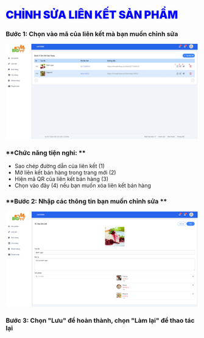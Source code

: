 # <span style= "color: blue; font-weight:900;"> CHỈNH SỬA LIÊN KẾT SẢN PHẨM </SPAN>

### **Bước 1: Chọn vào mã của liên kết mà bạn muốn chỉnh sửa**

![](../images/link/update-link.png)

### **Chức năng tiện nghi: **

- Sao chép đường dẫn của liên kết (1)
- Mở liên kết bán hàng trong trang mới (2)
- Hiện mã QR của liên kết bán hàng (3)
- Chọn vào đây (4) nếu bạn muốn xóa liên kết bán hàng

### **Bước 2: Nhập các thông tin bạn muốn chỉnh sửa **

![](../images/link/update-link2.png)

### **Bước 3: Chọn "Lưu" để hoàn thành, chọn "Làm lại" để thao tác lại**